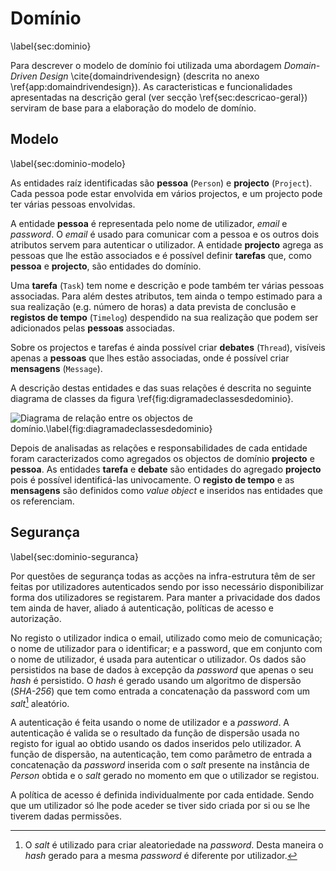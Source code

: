 Domínio
=

\label{sec:dominio}

Para descrever o modelo de domínio foi utilizada uma abordagem *Domain-Driven Design* \cite{domaindrivendesign} (descrita no anexo \ref{app:domaindrivendesign}). As caracteristicas e funcionalidades apresentadas na  descrição geral (ver secção \ref{sec:descricao-geral}) serviram de base para a elaboração do modelo de domínio.

Modelo
-

\label{sec:dominio-modelo}

As entidades raíz identificadas são **pessoa** (`Person`) e **projecto** (`Project`). Cada pessoa pode estar envolvida em vários projectos, e um projecto pode ter várias pessoas envolvidas. 

A entidade **pessoa** é representada pelo nome de utilizador, *email* e *password*.
O *email* é usado para comunicar com a pessoa e os outros dois atributos servem para autenticar o utilizador. A entidade **projecto** agrega as pessoas que lhe estão associados e  é possível definir **tarefas** que, como **pessoa** e **projecto**, são entidades do domínio.

Uma **tarefa** (`Task`) tem nome e descrição e pode também ter várias pessoas associadas. Para além destes atributos, tem ainda o tempo estimado para a sua realização (e.g. número de horas) a data prevista de conclusão e **registos de tempo** (`Timelog`) despendido na sua realização que podem ser adicionados pelas **pessoas** associadas.

Sobre os projectos e tarefas é ainda possível criar **debates** (`Thread`), visíveis apenas a **pessoas** que lhes estão associadas, onde é possível criar **mensagens** (`Message`).

A descrição destas entidades e das suas relações é descrita no seguinte diagrama de classes da figura \ref{fig:digramadeclassesdedominio}.

![Diagrama de relação entre os objectos de domínio.\label{fig:diagramadeclassesdedominio}](http://www.lucidchart.com/publicSegments/view/4fd89208-da90-4b53-8506-66290a443549/image.png)

Depois de analisadas as relações e responsabilidades de cada entidade foram caracterizados como agregados os objectos de domínio **projecto** e **pessoa**. As entidades **tarefa** e **debate** são entidades do agregado **projecto** pois é possível identificá-las univocamente. O **registo de tempo** e as **mensagens** são definidos como *value object* e inseridos nas entidades que os referenciam. 

Segurança
-

\label{sec:dominio-seguranca}

Por questões de segurança todas as acções na infra-estrutura têm de ser feitas por utilizadores autenticados sendo por isso necessário disponibilizar forma dos utilizadores se registarem. Para manter a privacidade dos dados tem ainda de haver, aliado á autenticação, políticas de acesso e autorização.

No registo o utilizador indica o email, utilizado como meio de comunicação; o nome de utilizador para o identificar; e a password, que em conjunto com o nome de utilizador, é usada para autenticar o utilizador.
Os dados são persistidos na base de dados à excepção da *password* que apenas o seu *hash* é persistido.
O *hash* é gerado usando um algoritmo de dispersão (*SHA-256*) que tem como entrada a concatenação da password com um *salt*[^salt] aleatório.

A autenticação é feita usando o nome de utilizador e a *password*. A autenticação é valida se o resultado da função de dispersão usada no registo for igual ao obtido usando os dados inseridos pelo utilizador.
A função de dispersão, na autenticação, tem como parâmetro de entrada a concatenação da *password* inserida com o *salt* presente na instância de *Person* obtida e o *salt* gerado no momento em que o utilizador se registou.

A política de acesso é definida individualmente por cada entidade. Sendo que um utilizador só lhe pode aceder se tiver sido criada por si ou se lhe tiverem dadas permissões.

[^salt]: O *salt* é utilizado para criar aleatoriedade na *password*. Desta maneira o *hash* gerado para a mesma *password* é diferente por utilizador.